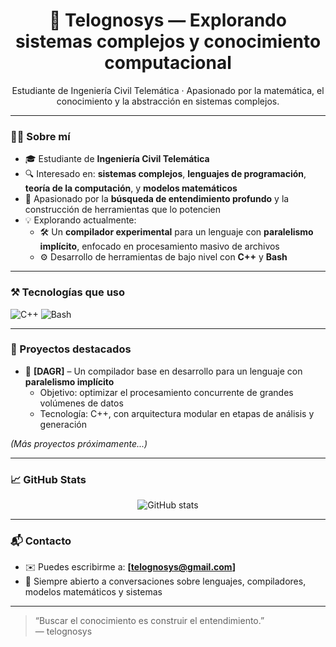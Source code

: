 <h1 align="center">🧠 Telognosys — Explorando sistemas complejos y conocimiento computacional</h1>

<p align="center">
  Estudiante de Ingeniería Civil Telemática · Apasionado por la matemática, el conocimiento y la abstracción en sistemas complejos.
</p>

---

### 👨‍💻 Sobre mí

- 🎓 Estudiante de **Ingeniería Civil Telemática**
- 🔍 Interesado en: **sistemas complejos**, **lenguajes de programación**, **teoría de la computación**, y **modelos matemáticos**
- 🧠 Apasionado por la **búsqueda de entendimiento profundo** y la construcción de herramientas que lo potencien
- 💡 Explorando actualmente:
  - 🛠️ Un **compilador experimental** para un lenguaje con **paralelismo implícito**, enfocado en procesamiento masivo de archivos
  - ⚙️ Desarrollo de herramientas de bajo nivel con **C++** y **Bash**

---

### ⚒️ Tecnologías que uso

![C++](https://img.shields.io/badge/C++-00599C?style=flat&logo=c%2B%2B&logoColor=white)
![Bash](https://img.shields.io/badge/Bash-121011?style=flat&logo=gnubash&logoColor=white)
<!-- Más adelante puedes agregar Python, Rust, etc. -->

---

### 🚧 Proyectos destacados

- 🔧 **[DAGR]** – Un compilador base en desarrollo para un lenguaje con **paralelismo implícito**
  - Objetivo: optimizar el procesamiento concurrente de grandes volúmenes de datos
  - Tecnología: C++, con arquitectura modular en etapas de análisis y generación

_(Más proyectos próximamente...)_

---

### 📈 GitHub Stats

<p align="center">
  <img src="https://github-readme-stats.vercel.app/api?username=telognosys&show_icons=true&theme=tokyonight" alt="GitHub stats" />
</p>

---

### 📬 Contacto

- ✉️ Puedes escribirme a: **[telognosys@gmail.com]** 
- 🌱 Siempre abierto a conversaciones sobre lenguajes, compiladores, modelos matemáticos y sistemas

---

> “Buscar el conocimiento es construir el entendimiento.”  
> — telognosys
